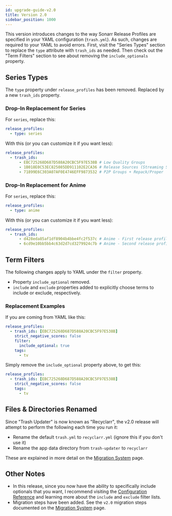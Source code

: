 ```yaml
---
id: upgrade-guide-v2.0
title: Version 2.0
sidebar_position: 1000
---
```


This version introduces changes to the way Sonarr Release Profiles are specified in your YAML
configuration (`trash.yml`). As such, changes are required to your YAML to avoid errors. First,
visit the "Series Types" section to replace the `type` attribute with `trash_ids` as needed. Then
check out the "Term Filters" section to see about removing the `include_optionals` property.

## Series Types

The `type` property under `release_profiles` has been removed. Replaced by a new `trash_ids`
property.

### Drop-In Replacement for Series

For `series`, replace this:

```yml
release_profiles:
  - type: series
```

With this (or you can customize it if you want less):

```yml
release_profiles:
  - trash_ids:
      - EBC725268D687D588A20CBC5F97E538B # Low Quality Groups
      - 1B018E0C53EC825085DD911102E2CA36 # Release Sources (Streaming Service)
      - 71899E6C303A07AF0E4746EFF9873532 # P2P Groups + Repack/Proper
```

### Drop-In Replacement for Anime

For `series`, replace this:

```yml
release_profiles:
  - type: anime
```

With this (or you can customize it if you want less):

```yml
release_profiles:
  - trash_ids:
      - d428eda85af1df8904b4bbe4fc2f537c # Anime - First release profile
      - 6cd9e10bb5bb4c63d2d7cd3279924c7b # Anime - Second release profile
```

## Term Filters

The following changes apply to YAML under the `filter` property.

- Property `include_optional` removed.
- `include` and `exclude` properties added to explicitly choose terms to include or exclude,
  respectively.

### Replacement Examples

If you are coming from YAML like this:

```yml
release_profiles:
  - trash_ids: [EBC725268D687D588A20CBC5F97E538B]
    strict_negative_scores: false
    filter:
      include_optional: true
    tags:
      - tv
```

Simply remove the `include_optional` property above, to get this:

```yml
release_profiles:
  - trash_ids: [EBC725268D687D588A20CBC5F97E538B]
    strict_negative_scores: false
    tags:
      - tv
```

## Files & Directories Renamed

Since "Trash Updater" is now known as "Recyclarr", the v2.0 release will attempt to perform the
following each time you run it:

- Rename the default `trash.yml` to `recyclarr.yml` (ignore this if you don't use it)
- Rename the app data directory from `trash-updater` to `recyclarr`

These are explained in more detail on the [Migration System] page.

## Other Notes

- In this release, since you now have the ability to specifically include optionals that you want, I
  recommend visiting the [Configuration Reference] and learning more about the `include` and
  `exclude` filter lists.
- Migration steps have been added. See the `v2.0` migration steps documented on the [Migration
  System] page.

[Configuration Reference]: yaml/config-yml-reference.md
[Migration System]: /behavior/migration-system.md
